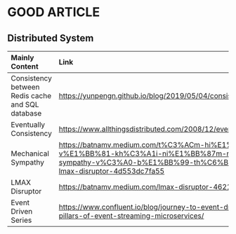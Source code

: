 # GOOD ARTICLE
## Distributed System
|Mainly Content| Link|
|:---|:---|
|Consistency between Redis cache and SQL database|https://yunpengn.github.io/blog/2019/05/04/consistent-redis-sql/|
|Eventually Consistency| https://www.allthingsdistributed.com/2008/12/eventually_consistent.html|
|Mechanical Sympathy|https://batnamv.medium.com/t%C3%ACm-hi%E1%BB%83u-v%E1%BB%81-kh%C3%A1i-ni%E1%BB%87m-mechanical-sympathy-v%C3%A0-b%E1%BB%99-th%C6%B0-vi%E1%BB%87n-lmax-disruptor-4d553dc7fa55|
|LMAX Disruptor|https://batnamv.medium.com/lmax-disruptor-4621a8bb2b99|
|Event Driven Series|https://www.confluent.io/blog/journey-to-event-driven-part-4-four-pillars-of-event-streaming-microservices/|
<!--stackedit_data:
eyJoaXN0b3J5IjpbLTE0NzMwMjk1NjcsLTM3MTIxOTM5NiwyMD
IzNzYxMTkwXX0=
-->